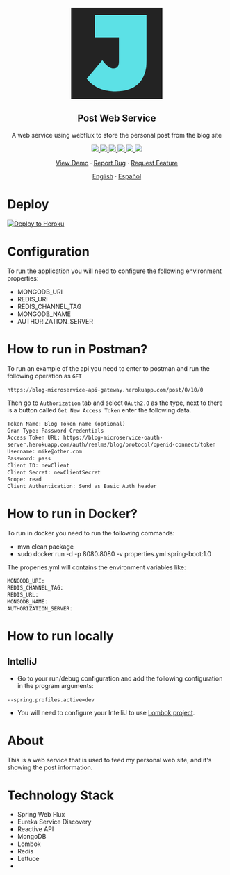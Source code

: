 <p align="center">
    <img src="https://github.com/JJaraM/blog-microservice-ui/blob/master/src/main/resources/public/logo-210x.png" height="210">
</p>

<p align="center">
    <h2 align="center">Post Web Service</h2>
    <p align="center">A web service using webflux to store the personal post from the blog site</p>
</p>

<p align="center">
    <a href="https://codecov.io/gh/JJaraM/blog-microservice-post">
      <img src="https://codecov.io/gh/JJaraM/blog-microservice-post/branch/master/graph/badge.svg" />
    </a>
    <a href="https://travis-ci.org/github/JJaraM/blog-microservice-post">
      <img src="https://travis-ci.org/JJaraM/blog-microservice-post.svg?branch=master" />
    </a>
    <a href="https://codeclimate.com/github/JJaraM/blog-microservice-post/maintainability">
       <img src="https://api.codeclimate.com/v1/badges/616202951ec1ab5a65bb/maintainability" />
    </a>
    <a href="https://codeclimate.com/github/JJaraM/blog-microservice-post/test_coverage">
        <img src="https://api.codeclimate.com/v1/badges/616202951ec1ab5a65bb/test_coverage" />
    </a>
     <a href="http://hits.dwyl.com/JJaraM/blog-microservice-post">
        <img src="http://hits.dwyl.com/JJaraM/blog-microservice-post.svg" />
    </a>
     <a href="https://blog-microservice-post.herokuapp.com/">
        <img src="https://heroku-badge.herokuapp.com/?app=blog-microservice-post&style=flat" />
    </a>
</p>

<p align="center">
    <a href="https://blog-microservice-post.herokuapp.com/">View Demo</a>
    ·
    <a href="https://github.com/JJaraM/blog-microservice-post/issues/new/choose">Report Bug</a>
    ·
    <a href="https://github.com/JJaraM/blog-microservice-post/issues/new/choose">Request Feature</a>
</p>

<p align="center">
    <a href="/docs/README.md">English</a>
    ·
    <a href="/docs/README_ES.md">Español</a>
</p>

# Deploy 
[![Deploy to Heroku](https://www.herokucdn.com/deploy/button.png)](https://heroku.com/deploy)

# Configuration
To run the application you will need to configure the following environment properties:

* MONGODB_URI
* REDIS_URI
* REDIS_CHANNEL_TAG
* MONGODB_NAME
* AUTHORIZATION_SERVER

# How to run in Postman?
To run an example of the api you need to enter to postman and run the following operation as ``GET``

``
https://blog-microservice-api-gateway.herokuapp.com/post/0/10/0
``

Then go to ``Authorization`` tab and select ``OAuth2.0`` as the type, next to there is a button called ``Get New Access Token`` enter the following data.

```
Token Name: Blog Token name (optional)
Gran Type: Password Credentials
Access Token URL: https://blog-microservice-oauth-server.herokuapp.com/auth/realms/blog/protocol/openid-connect/token
Username: mike@other.com
Password: pass
Client ID: newClient
Client Secret: newClientSecret
Scope: read
Client Authentication: Send as Basic Auth header
```

# How to run in Docker?
To run in docker you need to run the following commands:
* mvn clean package
* sudo docker run -d -p 8080:8080 -v properties.yml spring-boot:1.0

The properies.yml will contains the environment variables like:

```
MONGODB_URI:
REDIS_CHANNEL_TAG:
REDIS_URL:
MONGODB_NAME: 
AUTHORIZATION_SERVER:
```

# How to run locally
## IntelliJ
* Go to your run/debug configuration and add the following configuration in the program arguments:

``
--spring.profiles.active=dev
``

* You will need to configure your IntelliJ to use [Lombok project](https://plugins.jetbrains.com/plugin/6317-lombok/versions).

# About 
This is a web service that is used to feed my personal web site, and it's showing the post information.

# Technology Stack
* Spring Web Flux
* Eureka Service Discovery
* Reactive API
* MongoDB
* Lombok
* Redis
* Lettuce
* 
